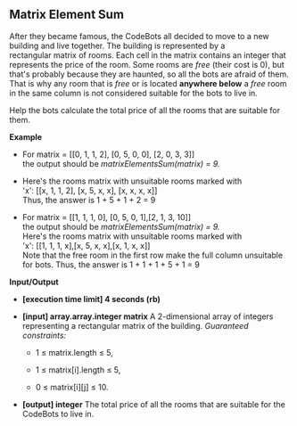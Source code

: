 ## Matrix Element Sum

After they became famous, the CodeBots all decided to move to a new building and live together. The building is represented by a rectangular matrix of rooms. Each cell in the matrix contains an integer that represents the price of the room. Some rooms are _free_ (their cost is 0), but that's probably because they are haunted, so all the bots are afraid of them. That is why any room that is _free_ or is located **anywhere below** a _free_ room in the same column is not considered suitable for the bots to live in.

Help the bots calculate the total price of all the rooms that are suitable for them.

**Example**

- For matrix = [[0, 1, 1, 2], [0, 5, 0, 0], [2, 0, 3, 3]] <br>
  the output should be _matrixElementsSum(matrix) = 9._

- Here's the rooms matrix with unsuitable rooms marked with 
<br>'x': [[x, 1, 1, 2], [x, 5, x, x], [x, x, x, x]]
<br>Thus, the answer is 1 + 5 + 1 + 2 = 9

- For matrix = [[1, 1, 1, 0], [0, 5, 0, 1],[2, 1, 3, 10]]<br> the output should be _matrixElementsSum(matrix) = 9._<br>
Here's the rooms matrix with unsuitable rooms marked with 
<br> 'x': [[1, 1, 1, x],[x, 5, x, x],[x, 1, x, x]]
<br> Note that the free room in the first row make the full column unsuitable for bots. Thus, the answer is 1 + 1 + 1 + 5 + 1 = 9

**Input/Output**

- **[execution time limit] 4 seconds (rb)**
- **[input] array.array.integer matrix** A 2-dimensional array of integers representing a rectangular matrix of the building. _Guaranteed constraints:_  

  - 1 ≤ matrix.length ≤ 5,  

  - 1 ≤ matrix[i].length ≤ 5,  

  - 0 ≤ matrix[i][j] ≤ 10.
- **[output] integer** The total price of all the rooms that are suitable for the CodeBots to live in.
